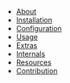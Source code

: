 <!---
# This file is part of the ChillDev FileManager bundle.
#
# @author Rafał Wrzeszcz <rafal.wrzeszcz@wrzasq.pl>
# @copyright 2012 - 2013 © by Rafał Wrzeszcz - Wrzasq.pl.
# @version 0.1.2
# @since 0.0.1
# @package ChillDev\Bundle\FileManagerBundle
-->

-   [About](./about.md)
-   [Installation](./installation.md)
-   [Configuration](./configuration.md)
-   [Usage](./usage.md)
-   [Extras](./extras.md)
-   [Internals](./internals.md)
-   [Resources](./resources.md)
-   [Contribution](./contribution.md)
